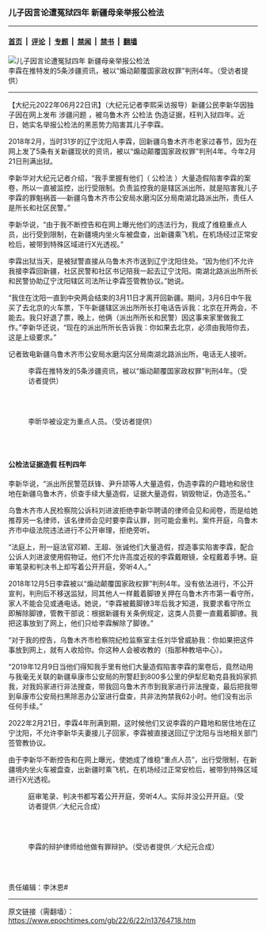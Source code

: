 ### 儿子因言论遭冤狱四年 新疆母亲举报公检法

---

#### [首页](../../../..?n13764718) &nbsp;|&nbsp; [评论](../../../../../epoch-comment?n13764718) &nbsp;|&nbsp; [专题](../../../../../epoch-special?n13764718) &nbsp;|&nbsp; [禁闻](../../../../../epoch-news?n13764718) &nbsp;|&nbsp; [禁书](../../../../../books?n13764718) &nbsp;|&nbsp; [翻墙](https://github.com/gfw-breaker/nogfw/blob/master/README.md?n13764718)


<div><img alt="儿子因言论遭冤狱四年 新疆母亲举报公检法" class="attachment-djy_600_400 size-djy_600_400 wp-post-image" src="https://i.epochtimes.com/assets/uploads/2022/06/id13764727-S__2629649-600x400.jpg"/>
<div class="caption">
 李霖在推特发的5条涉疆资讯，被以“煽动颠覆国家政权罪”判刑4年。（受访者提供）
</div></div><hr/><div class="post_content" id="artbody" itemprop="articleBody">
 <!-- article content begin -->
 <p>
  【大纪元2022年06月22日讯】（大纪元记者李熙采访报导）新疆公民李新华因独子因在网上发布
  <ok href="https://www.epochtimes.com/gb/tag/%E6%B6%89%E7%96%86%E9%97%AE%E9%A2%98.html">
   涉疆问题
  </ok>
  ，被乌鲁木齐
  <ok href="https://www.epochtimes.com/gb/tag/%E5%85%AC%E6%A3%80%E6%B3%95.html">
   公检法
  </ok>
  伪造证据，枉判入狱四年。近日，她实名举报公检法的黑恶势力陷害其儿子李霖。
 </p>
 <p>
  2018年2月，当时31岁的辽宁沈阳人李霖，回新疆乌鲁木齐市老家过春节，因为在网上发了5条有关新疆现状的资讯，被以“煽动颠覆国家政权罪”判刑4年。今年2月21日刑满出狱。
 </p>
 <p>
  李新华对大纪元记者介绍，“我手里握有他们（
  <ok href="https://www.epochtimes.com/gb/tag/%E5%85%AC%E6%A3%80%E6%B3%95.html">
   公检法
  </ok>
  ）大量造假陷害李霖的案卷，所以一直被监控，出行受限制。负责监控我的是辖区派出所，就是陷害我儿子李霖的罪魁祸首──新疆乌鲁木齐市公安局水磨沟区分局南湖北路派出所，责任人是所长和社区民警。”
 </p>
 <p>
  李新华说，“由于我不断控告和在网上曝光他们的违法行为，我成了维稳重点人员，出行受到限制，在新疆境内坐火车被盘查，出新疆乘飞机，在机场经过正常安检后，被带到特殊区域进行X光透视。”
 </p>
 <p>
  李霖出狱当天，是被狱警直接从乌鲁木齐市送到辽宁沈阳住处。“因为他们不允许我接李霖回新疆，社区民警和社区书记陪我一起去辽宁沈阳。南湖北路派出所所长和民警协助辽宁沈阳辖区司法所让李霖签管教协议。”她说。
 </p>
 <p>
  “我住在沈阳一直到中央两会结束的3月11日才离开回新疆。期间，3月6日中午我买了去北京的火车票，下午新疆辖区派出所所长打电话告诉我：北京在开两会，不能去。我只好退了票，晚上，他俩（派出所所长和民警）因这事来家里做我工作。”李新华还说，“现在的派出所所长告诉我：你如果去北京，必须由我陪你去，这是上级要求。”
 </p>
 <p>
  记者致电新疆乌鲁木齐市公安局水磨沟区分局南湖北路派出所，电话无人接听。
 </p>
 <figure aria-describedby="caption-attachment-13764741" class="wp-caption aligncenter" id="attachment_13764741" style="width: 450px">
  <ok href="https://i.epochtimes.com/assets/uploads/2022/06/id13764741-1-12-450x339.jpg" target="_blank">
   <img alt="" class="size-medium wp-image-13764741" src="https://i.epochtimes.com/assets/uploads/2022/06/id13764741-1-12-450x339-450x339.jpg"/>
  </ok>
  <br/><figcaption class="wp-caption-text" id="caption-attachment-13764741">
   李霖在推特发的5条涉疆资讯，被以“煽动颠覆国家政权罪”判刑4年。（受访者提供）
  </figcaption><br/>
 </figure><br/>
 <figure aria-describedby="caption-attachment-13764732" class="wp-caption aligncenter" id="attachment_13764732" style="width: 450px">
  <ok href="https://i.epochtimes.com/assets/uploads/2022/06/id13764732-FotoJet-47.jpg" target="_blank">
   <img alt="" class="size-medium wp-image-13764732" src="https://i.epochtimes.com/assets/uploads/2022/06/id13764732-FotoJet-47-450x450.jpg"/>
  </ok>
  <br/><figcaption class="wp-caption-text" id="caption-attachment-13764732">
   李昕华被设定为重点人员。（受访者提供）
  </figcaption><br/>
 </figure><br/>
 <h4>
  公检法证据造假 枉判四年
 </h4>
 <p>
  李新华说，“派出所民警范跃锋、尹升颉等人大量造假，伪造李霖的户籍地和居住地在新疆乌鲁木齐，侦查手续大量造假，证据大量造假，销毁物证，伪造签名。”
 </p>
 <p>
  乌鲁木齐市人民检察院公诉科刘进波拒绝李新华聘请的律师会见和阅卷，而是给她推荐另一名律师，该名律师会见时要李霖认罪，则可能会重判。案件开庭，乌鲁木齐市中级法院违法进行不公开审理，拒绝旁听。
 </p>
 <p>
  “法庭上，刑一庭法官邓颖、王超、张诚他们大量造假，捏造事实陷害李霖，配合公诉人刘进波使用假物证。他们不允许高度近视的李霖戴眼镜，全程戴着手铐。庭审笔录和判决书上却写着公开开庭，旁听4人。”
 </p>
 <p>
  2018年12月5日李霖被以“煽动颠覆国家政权罪”判刑4年。没有依法进行，不公开宣判，判刑后不移送监狱，同其他人一样戴着脚镣关押在乌鲁木齐市第一看守所，家人不能会见或通电话。她说，“李霖被戴脚镣3年后我才知道，我要求看守所立即解除脚镣，管教干部说：根据新疆有关条例规定，这类人员要一直戴着脚镣。我把这事放到了网上，他们只给李霖解除了脚镣。”
 </p>
 <p>
  “对于我的控告，乌鲁木齐市检察院纪检监察室主任刘华曾威胁我：你如果把这件事放到网上，就有人收拾你。你这种人会被收教的（指那种教培中心）。
 </p>
 <p>
  “2019年12月9日当他们得知我手里有他们大量造假陷害李霖的案卷后，竟然动用与我毫无关联的新疆阜康市公安局的刑警赶到800多公里的伊犁尼勒克县我妈家抓我，对我妈家进行非法搜查，带我回乌鲁木齐市到我家进行非法搜查，最后把我带到阜康市公安局扫黑除恶办公室进行盘查，共非法拘禁我62小时。他们没有出示任何手续。”
 </p>
 <p>
  2022年2月21日，李霖4年刑满到期，这时候他们又说李霖的户籍地和居住地在辽宁沈阳，不允许李新华夫妻接儿子回家，李霖被直接送回辽宁沈阳与当地相关部门签管教协议。
 </p>
 <p>
  由于李新华不断控告和在网上曝光，使她成了维稳“重点人员”，出行受限制，在新疆境内坐火车被盘查，出新疆时乘飞机，在机场经过正常安检后，被带到特殊区域进行X光透视。
 </p>
 <figure aria-describedby="caption-attachment-13764746" class="wp-caption aligncenter" id="attachment_13764746" style="width: 450px">
  <ok href="https://i.epochtimes.com/assets/uploads/2022/06/id13764746-S__2629644-450x337.jpg" target="_blank">
   <img alt="" class="size-medium wp-image-13764746" src="https://i.epochtimes.com/assets/uploads/2022/06/id13764746-S__2629644-450x337-450x337.jpg"/>
  </ok>
  <br/><figcaption class="wp-caption-text" id="caption-attachment-13764746">
   庭审笔录、判决书都写着公开开庭，旁听4人。实际并没公开开庭。（受访者提供／大纪元合成）
  </figcaption><br/>
 </figure><br/>
 <figure aria-describedby="caption-attachment-13764744" class="wp-caption aligncenter" id="attachment_13764744" style="width: 450px">
  <ok href="https://i.epochtimes.com/assets/uploads/2022/06/id13764744-S__2629641-450x337.jpg" target="_blank">
   <img alt="" class="size-medium wp-image-13764744" src="https://i.epochtimes.com/assets/uploads/2022/06/id13764744-S__2629641-450x337-450x337.jpg"/>
  </ok>
  <br/><figcaption class="wp-caption-text" id="caption-attachment-13764744">
   李霖的辩护律师给他做有罪辩护。（受访者提供／大纪元合成）
  </figcaption><br/>
 </figure><br/>
 <p>
  责任编辑：李沐恩#
 </p>
 <!-- article content end -->
 <div id="below_article_ad">
 </div>
</div>


---

原文链接（需翻墙）：https://www.epochtimes.com/gb/22/6/22/n13764718.htm